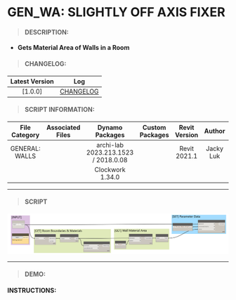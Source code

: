 # GEN_WA: SLIGHTLY OFF AXIS FIXER

> #### DESCRIPTION: 
- **Gets Material Area of Walls in a Room**

> #### CHANGELOG:

| Latest Version | Log |
| :-------: | :----: | 
|[1.0.0] | [CHANGELOG](/_gen/WALLS/changelog/GEN_WA_SlightlyOffAxisFixer.md) |

> #### SCRIPT INFORMATION: 

| File Category | Associated Files | Dynamo Packages | Custom Packages | Revit Version | Author | Reviewed By |
| :-------: | :----: | :---: | :---: | :---: | :---: | :---: |
| GENERAL: WALLS |  | archi-lab 2023.213.1523 / 2018.0.08 |  | Revit 2021.1 | Jacky Luk |  
|  |  | Clockwork 1.34.0 |
        
------------------------------------------------------------------
> #### **SCRIPT** 

<img src="/_images/gen/WA/GEN_WA_RoomWallMaterial.png">

------------------------------------------------------------------

> #### DEMO: 

#### INSTRUCTIONS: 